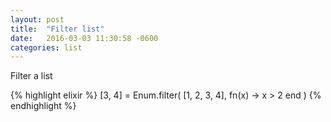 ```yaml
---
layout: post
title:  "Filter list"
date:   2016-03-03 11:30:58 -0600
categories: list
---
```

Filter a list

{% highlight elixir %}
[3, 4] = Enum.filter( [1, 2, 3, 4], fn(x) -> x > 2 end )
{% endhighlight %}
